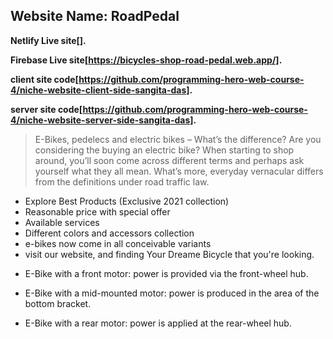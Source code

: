 ## Website Name: RoadPedal

**Netlify Live site[].**

**Firebase Live site[https://bicycles-shop-road-pedal.web.app/].**

**client site code[https://github.com/programming-hero-web-course-4/niche-website-client-side-sangita-das].**

**server site code[https://github.com/programming-hero-web-course-4/niche-website-server-side-sangita-das].**

>E-Bikes, pedelecs and electric bikes – What’s the difference?
>Are you considering the buying an electric bike? When starting to shop around, you’ll soon come across different terms and perhaps ask yourself what they all mean. What’s more, everyday vernacular differs from the definitions under road traffic law.


* Explore Best Products (Exclusive 2021 collection)
* Reasonable price with special offer 
* Available services 
* Different colors and accessors collection
* e-bikes now come in all conceivable variants 
* visit our website, and finding Your Dreame Bicycle that you're looking.

- E-Bike with a front motor: power is provided via the front-wheel hub.

- E-Bike with a mid-mounted motor: power is produced in the area of the bottom bracket.

- E-Bike with a rear motor: power is applied at the rear-wheel hub.

